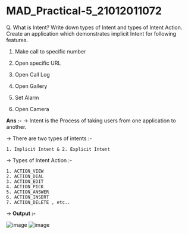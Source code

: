 # MAD_Practical-5_21012011072

Q. What is Intent? Write down types of Intent and types of Intent Action. Create an application which demonstrates implicit Intent for following features. 

1. Make call to specific number

2. Open specific URL

3. Open Call Log

4. Open Gallery

5. Set Alarm

6. Open Camera


**Ans :-**
-> Intent is the Process of taking users from one application to another.

-> There are two types of intents :-

    1. Implicit Intent & 2. Explicit Intent
    
-> Types of Intent Action :-

    1. ACTION_VIEW
    2. ACTION_DIAL
    3. ACTION_EDIT
    4. ACTION_PICK
    5. ACTION_ANSWER
    6. ACTION_INSERT
    7. ACTION_DELETE , etc..


-> **Output :-**

![image](https://github.com/Divy484/MAD_Practical-5_21012011072/assets/98522523/2517ec7c-8def-4b70-9fbc-466fe4566e18)
![image](https://github.com/Divy484/MAD_Practical-5_21012011072/assets/98522523/92effd36-ec99-43a2-a87a-932b5163a684)
